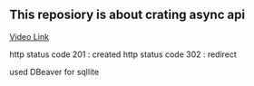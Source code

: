 ## This reposiory is about crating async api 

[Video Link](https://www.youtube.com/watch?v=LCbR58sCmvQ)

http status code 201 : created
http status code 302 : redirect

used DBeaver for sqllite 